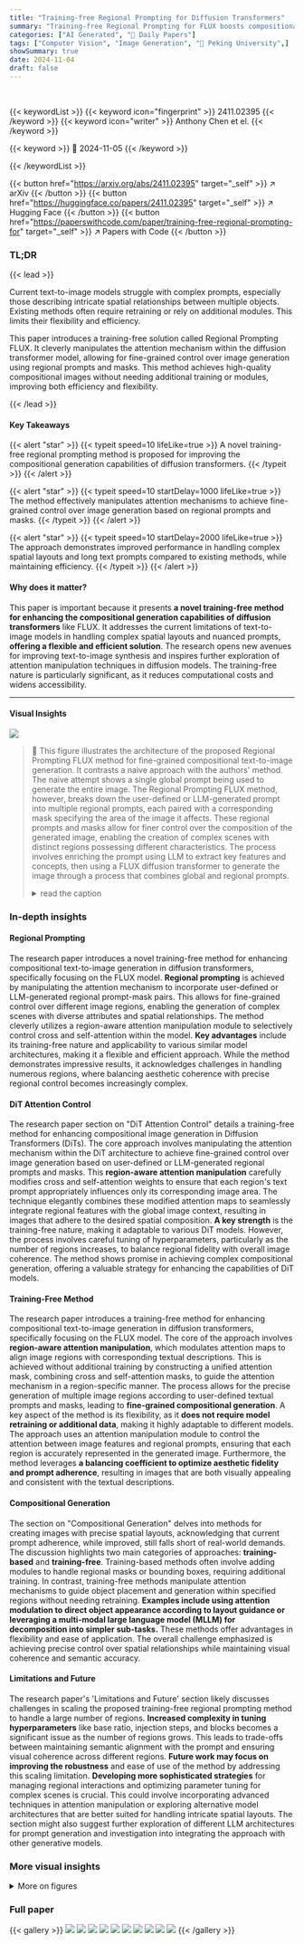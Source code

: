 ```yaml
---
title: "Training-free Regional Prompting for Diffusion Transformers"
summary: "Training-free Regional Prompting for FLUX boosts compositional text-to-image generation by cleverly manipulating attention mechanisms, achieving fine-grained control without retraining."
categories: ["AI Generated", "🤗 Daily Papers"]
tags: ["Computer Vision", "Image Generation", "🏢 Peking University",]
showSummary: true
date: 2024-11-04
draft: false
---
```


<br>

{{< keywordList >}}
{{< keyword icon="fingerprint" >}} 2411.02395 {{< /keyword >}}
{{< keyword icon="writer" >}} Anthony Chen et el. {{< /keyword >}}
 
{{< keyword >}} 🤗 2024-11-05 {{< /keyword >}}
 
{{< /keywordList >}}

{{< button href="https://arxiv.org/abs/2411.02395" target="_self" >}}
↗ arXiv
{{< /button >}}
{{< button href="https://huggingface.co/papers/2411.02395" target="_self" >}}
↗ Hugging Face
{{< /button >}}
{{< button href="https://paperswithcode.com/paper/training-free-regional-prompting-for" target="_self" >}}
↗ Papers with Code
{{< /button >}}


### TL;DR


{{< lead >}}

Current text-to-image models struggle with complex prompts, especially those describing intricate spatial relationships between multiple objects.  Existing methods often require retraining or rely on additional modules. This limits their flexibility and efficiency.



This paper introduces a training-free solution called Regional Prompting FLUX. It cleverly manipulates the attention mechanism within the diffusion transformer model, allowing for fine-grained control over image generation using regional prompts and masks. This method achieves high-quality compositional images without needing additional training or modules, improving both efficiency and flexibility.

{{< /lead >}}


#### Key Takeaways

{{< alert "star" >}}
{{< typeit speed=10 lifeLike=true >}} A novel training-free regional prompting method is proposed for improving the compositional generation capabilities of diffusion transformers. {{< /typeit >}}
{{< /alert >}}

{{< alert "star" >}}
{{< typeit speed=10 startDelay=1000 lifeLike=true >}} The method effectively manipulates attention mechanisms to achieve fine-grained control over image generation based on regional prompts and masks. {{< /typeit >}}
{{< /alert >}}

{{< alert "star" >}}
{{< typeit speed=10 startDelay=2000 lifeLike=true >}} The approach demonstrates improved performance in handling complex spatial layouts and long text prompts compared to existing methods, while maintaining efficiency. {{< /typeit >}}
{{< /alert >}}

#### Why does it matter?
This paper is important because it presents **a novel training-free method for enhancing the compositional generation capabilities of diffusion transformers** like FLUX.  It addresses the current limitations of text-to-image models in handling complex spatial layouts and nuanced prompts, **offering a flexible and efficient solution**. The research opens new avenues for improving text-to-image synthesis and inspires further exploration of attention manipulation techniques in diffusion models.  The training-free nature is particularly significant, as it reduces computational costs and widens accessibility.

------
#### Visual Insights



![](https://arxiv.org/html/2411.02395/x1.png)

> 🔼 This figure illustrates the architecture of the proposed Regional Prompting FLUX method for fine-grained compositional text-to-image generation.  It contrasts a naive approach with the authors' method. The naive attempt shows a single global prompt being used to generate the entire image.  The Regional Prompting FLUX method, however, breaks down the user-defined or LLM-generated prompt into multiple regional prompts, each paired with a corresponding mask specifying the area of the image it affects. These regional prompts and masks allow for finer control over the composition of the generated image, enabling the creation of complex scenes with distinct regions possessing different characteristics.  The process involves enriching the prompt using LLM to extract key features and concepts, then using a FLUX diffusion transformer to generate the image through a process that combines global and regional prompts.
> <details>
> <summary>read the caption</summary>
> Figure 1: Overview of our method. Given user-defined or LLM-generated regional prompt-mask pairs, we can effectively achieve fine-grained compositional text-to-image generation.
> </details>







### In-depth insights


#### Regional Prompting
The research paper introduces a novel training-free method for enhancing compositional text-to-image generation in diffusion transformers, specifically focusing on the FLUX model.  **Regional prompting** is achieved by manipulating the attention mechanism to incorporate user-defined or LLM-generated regional prompt-mask pairs. This allows for fine-grained control over different image regions, enabling the generation of complex scenes with diverse attributes and spatial relationships. The method cleverly utilizes a region-aware attention manipulation module to selectively control cross and self-attention within the model.  **Key advantages** include its training-free nature and applicability to various similar model architectures, making it a flexible and efficient approach. While the method demonstrates impressive results, it acknowledges challenges in handling numerous regions, where balancing aesthetic coherence with precise regional control becomes increasingly complex.

#### DiT Attention Control
The research paper section on "DiT Attention Control" details a training-free method for enhancing compositional image generation in Diffusion Transformers (DiTs).  The core approach involves manipulating the attention mechanism within the DiT architecture to achieve fine-grained control over image generation based on user-defined or LLM-generated regional prompts and masks. This **region-aware attention manipulation** carefully modifies cross and self-attention weights to ensure that each region's text prompt appropriately influences only its corresponding image area.  The technique elegantly combines these modified attention maps to seamlessly integrate regional features with the global image context, resulting in images that adhere to the desired spatial composition.  **A key strength** is the training-free nature, making it adaptable to various DiT models.  However, the process involves careful tuning of hyperparameters, particularly as the number of regions increases, to balance regional fidelity with overall image coherence. The method shows promise in achieving complex compositional generation, offering a valuable strategy for enhancing the capabilities of DiT models.

#### Training-Free Method
The research paper introduces a training-free method for enhancing compositional text-to-image generation in diffusion transformers, specifically focusing on the FLUX model.  The core of the approach involves **region-aware attention manipulation**, which modulates attention maps to align image regions with corresponding textual descriptions. This is achieved without additional training by constructing a unified attention mask, combining cross and self-attention masks, to guide the attention mechanism in a region-specific manner. The process allows for the precise generation of multiple image regions according to user-defined textual prompts and masks, leading to **fine-grained compositional generation**.  A key aspect of the method is its flexibility, as it **does not require model retraining or additional data**, making it highly adaptable to different models. The approach uses an attention manipulation module to control the attention between image features and regional prompts, ensuring that each region is accurately represented in the generated image. Furthermore, the method leverages **a balancing coefficient to optimize aesthetic fidelity and prompt adherence**, resulting in images that are both visually appealing and consistent with the textual descriptions.

#### Compositional Generation
The section on "Compositional Generation" delves into methods for creating images with precise spatial layouts, acknowledging that current prompt adherence, while improved, still falls short of real-world demands.  The discussion highlights two main categories of approaches: **training-based** and **training-free**. Training-based methods often involve adding modules to handle regional masks or bounding boxes, requiring additional training. In contrast, training-free methods manipulate attention mechanisms to guide object placement and generation within specified regions without needing retraining.  **Examples include using attention modulation to direct object appearance according to layout guidance or leveraging a multi-modal large language model (MLLM) for decomposition into simpler sub-tasks.**  These methods offer advantages in flexibility and ease of application. The overall challenge emphasized is achieving precise control over spatial relationships while maintaining visual coherence and semantic accuracy.

#### Limitations and Future
The research paper's 'Limitations and Future' section likely discusses challenges in scaling the proposed training-free regional prompting method to handle a large number of regions.  **Increased complexity in tuning hyperparameters** like base ratio, injection steps, and blocks becomes a significant issue as the number of regions grows.  This leads to trade-offs between maintaining semantic alignment with the prompt and ensuring visual coherence across different regions.  **Future work may focus on improving the robustness** and ease of use of the method by addressing this scaling limitation.  **Developing more sophisticated strategies** for managing regional interactions and optimizing parameter tuning for complex scenes is crucial. This could involve incorporating advanced techniques in attention manipulation or exploring alternative model architectures that are better suited for handling intricate spatial layouts. The section might also suggest further exploration of different LLM architectures for prompt generation and investigation into integrating the approach with other generative models.


### More visual insights

<details>
<summary>More on figures
</summary>


![](https://arxiv.org/html/2411.02395/x2.png)

> 🔼 Figure 2 showcases the results of the proposed method on several example images.  Each image is generated using regional prompts, meaning different parts of the image are controlled by different text descriptions.  The simplified regional prompts shown in the figure are color-coded according to their corresponding regions in the image layout. However, the authors note that the actual regional prompts used during generation are more detailed than what is shown in the figure.  Each example demonstrates how fine-grained control is possible, generating different parts of a single image based on various detailed descriptions.  The examples shown include varied scenes and styles from surreal landscapes to more realistic depictions.
> <details>
> <summary>read the caption</summary>
> Figure 2: Main results. Simplified regional prompts are colored according to the layout mask. In practice, we input more detailed regional prompt about each region.
> </details>



![](https://arxiv.org/html/2411.02395/x3.png)

> 🔼 Figure 3 details the Region-Aware Attention Manipulation module, a key component of the proposed method.  The figure illustrates how the unified self-attention mechanism within the FLUX model is decomposed into four distinct attention processes: cross-attention from image features to text embeddings, cross-attention from text embeddings to image features, and two self-attention processes (one for image features and one for text embeddings).  These individual attention mechanisms are each modified using specific masks. Finally, these individual attention masks are combined to create a unified attention mask which is then used to modulate the standard attention process, thereby achieving fine-grained control over how different regions of the image interact with their corresponding textual descriptions. This approach enables the model to effectively generate images that accurately reflect the spatial and semantic relationships specified in complex prompts.
> <details>
> <summary>read the caption</summary>
> Figure 3: Illustration of our Region-Aware Attention Manipulation module. The unified self-attention in FLUX can be broken down into four parts: cross-attention from image to text, cross-attention from text to image, and self-attention between image. After calculating the attention manipulation mask, we merge them to get the overall attention mask that is later fed into the attention calculation process.
> </details>



![](https://arxiv.org/html/2411.02395/x4.png)

> 🔼 Figure 4 showcases the results of applying the proposed regional prompting method in conjunction with LoRAs (Low-Rank Adaptation) and ControlNet.  Each example demonstrates the effects of regional prompting on the generated images.  Colored prompts and masks highlight how different image regions correspond to specific textual descriptions. The left-most image in each set includes an inset showing the pose and depth map used as ControlNet input.  The caption encourages closer examination of the images for details.
> <details>
> <summary>read the caption</summary>
> Figure 4: Results with LoRAs and ControlNet. Colored prompts and masks are provided for the regional control for each example. The control image (pose & depth-map) for controlnet is attached within the left image. Zoom in to see in detail.
> </details>



![](https://arxiv.org/html/2411.02395/x5.png)

> 🔼 This ablation study investigates the impact of three key hyperparameters on the performance of the regional prompting method: the base ratio (β), the number of control steps (T), and the number of control blocks (B).  Each hyperparameter is varied systematically across several settings while keeping the others constant. The results showcase how different values of β, T, and B affect the balance between maintaining regional distinctions and ensuring global image coherence. The figure visually demonstrates the impact of these hyperparameters on the final generated image, highlighting trade-offs between precise regional control and overall image quality.
> <details>
> <summary>read the caption</summary>
> Figure 5: Ablation results with base ratio β𝛽\betaitalic_β, control steps T𝑇Titalic_T and control blocks B𝐵Bitalic_B.
> </details>



![](https://arxiv.org/html/2411.02395/x6.png)

> 🔼 Figure 6 presents a comparison of inference speed and GPU memory consumption among three different methods for image generation: the standard FLUX.1-dev model, FLUX.1-dev enhanced with RPG-based regional control, and the proposed method.  The x-axis shows the number of masks (regions) used in the image generation, while the y-axis represents inference time in seconds.  The bars also indicate the GPU memory used during inference. This comparison demonstrates the efficiency gains of the proposed method over other approaches, particularly as the number of regions increases.  The graph provides insights into the computational resource requirements of each approach for generating images with varying levels of compositional complexity.
> <details>
> <summary>read the caption</summary>
> Figure 6: Inference speed and gpu memory consumption comparison with standard FLUX.1-dev, FLUX equipped with RPG-based regional control, and our method.
> </details>



</details>






### Full paper

{{< gallery >}}
<img src="https://ai-paper-reviewer.com/2411.02395/1.png" class="grid-w50 md:grid-w33 xl:grid-w25" />
<img src="https://ai-paper-reviewer.com/2411.02395/2.png" class="grid-w50 md:grid-w33 xl:grid-w25" />
<img src="https://ai-paper-reviewer.com/2411.02395/3.png" class="grid-w50 md:grid-w33 xl:grid-w25" />
<img src="https://ai-paper-reviewer.com/2411.02395/4.png" class="grid-w50 md:grid-w33 xl:grid-w25" />
<img src="https://ai-paper-reviewer.com/2411.02395/5.png" class="grid-w50 md:grid-w33 xl:grid-w25" />
<img src="https://ai-paper-reviewer.com/2411.02395/6.png" class="grid-w50 md:grid-w33 xl:grid-w25" />
<img src="https://ai-paper-reviewer.com/2411.02395/7.png" class="grid-w50 md:grid-w33 xl:grid-w25" />
<img src="https://ai-paper-reviewer.com/2411.02395/8.png" class="grid-w50 md:grid-w33 xl:grid-w25" />
<img src="https://ai-paper-reviewer.com/2411.02395/9.png" class="grid-w50 md:grid-w33 xl:grid-w25" />
<img src="https://ai-paper-reviewer.com/2411.02395/10.png" class="grid-w50 md:grid-w33 xl:grid-w25" />
{{< /gallery >}}